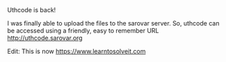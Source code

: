 Uthcode is back!

I was finally able to upload the files to the sarovar server.
So, uthcode can be accessed using a friendly, easy to remember URL http://uthcode.sarovar.org

Edit: This is now https://www.learntosolveit.com

